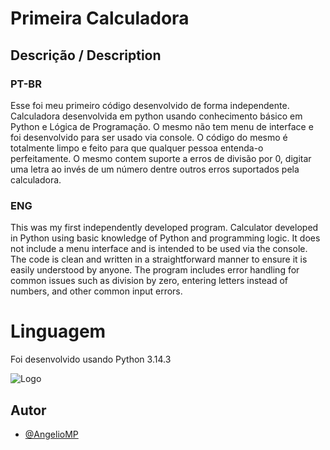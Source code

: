
# Primeira Calculadora

## Descrição / Description

### PT-BR
Esse foi meu primeiro código desenvolvido de forma independente.
Calculadora desenvolvida em python usando conhecimento básico em Python e Lógica de Programação. O mesmo não tem menu de interface e foi desenvolvido para ser usado via console. O código do mesmo é totalmente limpo e feito para que qualquer pessoa entenda-o perfeitamente.
O mesmo contem suporte a erros de divisão por 0, digitar uma letra ao invés de um número dentre outros erros suportados pela calculadora.

### ENG

This was my first independently developed program. 
Calculator developed in Python using basic knowledge of Python and programming logic. It does not include a menu interface and is intended to be used via the console. The code is clean and written in a straightforward manner to ensure it is easily understood by anyone.
The program includes error handling for common issues such as division by zero, entering letters instead of numbers, and other common input errors.


# Linguagem

Foi desenvolvido usando Python 3.14.3

![Logo](https://s3.dualstack.us-east-2.amazonaws.com/pythondotorg-assets/media/community/logos/python-logo-only.png)


## Autor

- [@AngelioMP](https://github.com/AngelioMP)




